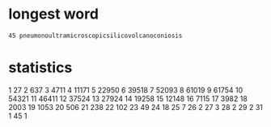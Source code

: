 # longest word
`45 pneumonoultramicroscopicsilicovolcanoconiosis`

# statistics
1 27
2 637
3 4711
4 11171
5 22950
6 39518
7 52093
8 61019
9 61754
10 54321
11 46411
12 37524
13 27924
14 19258
15 12148
16 7115
17 3982
18 2003
19 1053
20 506
21 238
22 102
23 49
24 18
25 7
26 2
27 3
28 2
29 2
31 1
45 1
